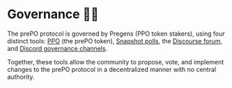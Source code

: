 
# Governance 🧑‍⚖️

The prePO protocol is governed by Pregens (PPO token stakers), using four distinct tools: [PPO](/tokenomics) (the prePO token), [Snapshot polls](/governance/glossary#snapshot), the [Discourse forum](/governance/glossary#discource-governance-forum), and [Discord governance channels](/governance/glossary#discord-governance-channels).

Together, these tools allow the community to propose, vote, and implement changes to the prePO protocol in a decentralized manner with no central authority.

